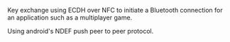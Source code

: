 Key exchange using ECDH over NFC to initiate a Bluetooth connection for an application such as a multiplayer game.

Using android's NDEF push peer to peer protocol.
